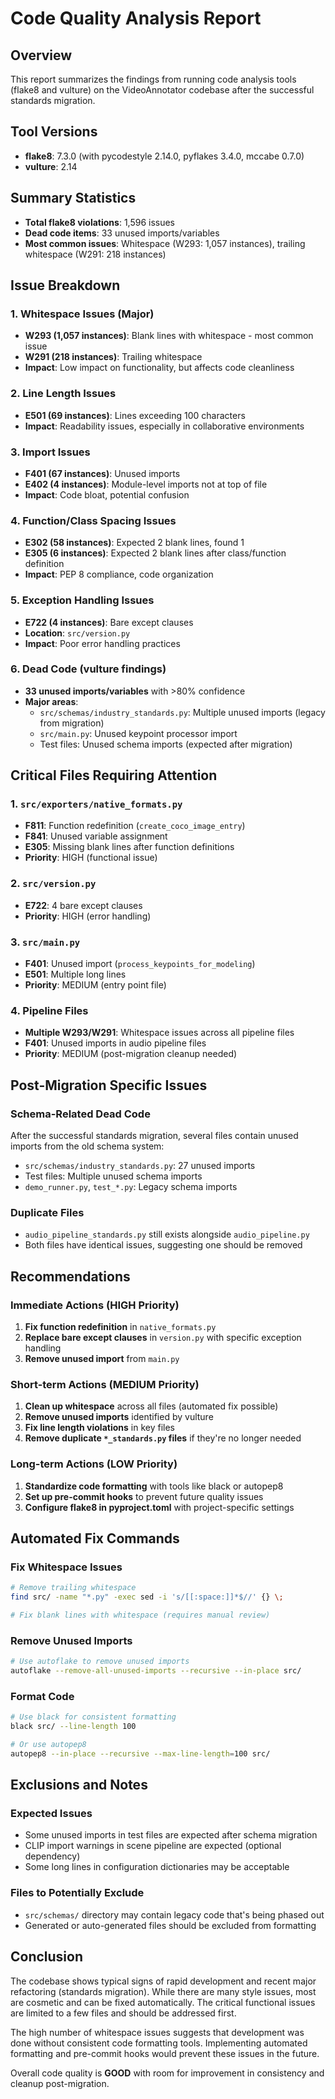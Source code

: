 # Code Quality Analysis Report

## Overview
This report summarizes the findings from running code analysis tools (flake8 and vulture) on the VideoAnnotator codebase after the successful standards migration.

## Tool Versions
- **flake8**: 7.3.0 (with pycodestyle 2.14.0, pyflakes 3.4.0, mccabe 0.7.0)
- **vulture**: 2.14

## Summary Statistics
- **Total flake8 violations**: 1,596 issues
- **Dead code items**: 33 unused imports/variables
- **Most common issues**: Whitespace (W293: 1,057 instances), trailing whitespace (W291: 218 instances)

## Issue Breakdown

### 1. Whitespace Issues (Major)
- **W293 (1,057 instances)**: Blank lines with whitespace - most common issue
- **W291 (218 instances)**: Trailing whitespace
- **Impact**: Low impact on functionality, but affects code cleanliness

### 2. Line Length Issues
- **E501 (69 instances)**: Lines exceeding 100 characters
- **Impact**: Readability issues, especially in collaborative environments

### 3. Import Issues
- **F401 (67 instances)**: Unused imports
- **E402 (4 instances)**: Module-level imports not at top of file
- **Impact**: Code bloat, potential confusion

### 4. Function/Class Spacing Issues
- **E302 (58 instances)**: Expected 2 blank lines, found 1
- **E305 (6 instances)**: Expected 2 blank lines after class/function definition
- **Impact**: PEP 8 compliance, code organization

### 5. Exception Handling Issues
- **E722 (4 instances)**: Bare except clauses
- **Location**: `src/version.py`
- **Impact**: Poor error handling practices

### 6. Dead Code (vulture findings)
- **33 unused imports/variables** with >80% confidence
- **Major areas**:
  - `src/schemas/industry_standards.py`: Multiple unused imports (legacy from migration)
  - `src/main.py`: Unused keypoint processor import
  - Test files: Unused schema imports (expected after migration)

## Critical Files Requiring Attention

### 1. `src/exporters/native_formats.py`
- **F811**: Function redefinition (`create_coco_image_entry`)
- **F841**: Unused variable assignment
- **E305**: Missing blank lines after function definitions
- **Priority**: HIGH (functional issue)

### 2. `src/version.py`
- **E722**: 4 bare except clauses
- **Priority**: HIGH (error handling)

### 3. `src/main.py`
- **F401**: Unused import (`process_keypoints_for_modeling`)
- **E501**: Multiple long lines
- **Priority**: MEDIUM (entry point file)

### 4. Pipeline Files
- **Multiple W293/W291**: Whitespace issues across all pipeline files
- **F401**: Unused imports in audio pipeline files
- **Priority**: MEDIUM (post-migration cleanup needed)

## Post-Migration Specific Issues

### Schema-Related Dead Code
After the successful standards migration, several files contain unused imports from the old schema system:
- `src/schemas/industry_standards.py`: 27 unused imports
- Test files: Multiple unused schema imports
- `demo_runner.py`, `test_*.py`: Legacy schema imports

### Duplicate Files
- `audio_pipeline_standards.py` still exists alongside `audio_pipeline.py`
- Both files have identical issues, suggesting one should be removed

## Recommendations

### Immediate Actions (HIGH Priority)
1. **Fix function redefinition** in `native_formats.py`
2. **Replace bare except clauses** in `version.py` with specific exception handling
3. **Remove unused import** from `main.py`

### Short-term Actions (MEDIUM Priority)
1. **Clean up whitespace** across all files (automated fix possible)
2. **Remove unused imports** identified by vulture
3. **Fix line length violations** in key files
4. **Remove duplicate `*_standards.py` files** if they're no longer needed

### Long-term Actions (LOW Priority)
1. **Standardize code formatting** with tools like black or autopep8
2. **Set up pre-commit hooks** to prevent future quality issues
3. **Configure flake8 in pyproject.toml** with project-specific settings

## Automated Fix Commands

### Fix Whitespace Issues
```bash
# Remove trailing whitespace
find src/ -name "*.py" -exec sed -i 's/[[:space:]]*$//' {} \;

# Fix blank lines with whitespace (requires manual review)
```

### Remove Unused Imports
```bash
# Use autoflake to remove unused imports
autoflake --remove-all-unused-imports --recursive --in-place src/
```

### Format Code
```bash
# Use black for consistent formatting
black src/ --line-length 100

# Or use autopep8
autopep8 --in-place --recursive --max-line-length=100 src/
```

## Exclusions and Notes

### Expected Issues
- Some unused imports in test files are expected after schema migration
- CLIP import warnings in scene pipeline are expected (optional dependency)
- Some long lines in configuration dictionaries may be acceptable

### Files to Potentially Exclude
- `src/schemas/` directory may contain legacy code that's being phased out
- Generated or auto-generated files should be excluded from formatting

## Conclusion

The codebase shows typical signs of rapid development and recent major refactoring (standards migration). While there are many style issues, most are cosmetic and can be fixed automatically. The critical functional issues are limited to a few files and should be addressed first.

The high number of whitespace issues suggests that development was done without consistent code formatting tools. Implementing automated formatting and pre-commit hooks would prevent these issues in the future.

Overall code quality is **GOOD** with room for improvement in consistency and cleanup post-migration.
